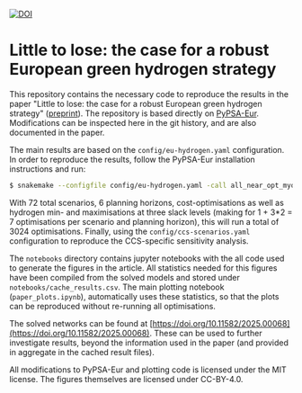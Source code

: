 [![DOI](https://zenodo.org/badge/900660772.svg)](https://doi.org/10.5281/zenodo.15316483)


# Little to lose: the case for a robust European green hydrogen strategy

This repository contains the necessary code to reproduce the results in the paper "Little to lose: the case for a robust European green hydrogen strategy" ([preprint](https://arxiv.org/abs/2412.07464)). The repository is based directly on [PyPSA-Eur](https://github.com/PyPSA/pypsa-eur). Modifications can be inspected here in the git history, and are also documented in the paper.

The main results are based on the `config/eu-hydrogen.yaml` configuration. In order to reproduce the results, follow the PyPSA-Eur installation instructions and run:
```bash
$ snakemake --configfile config/eu-hydrogen.yaml -call all_near_opt_myopic
```
With 72 total scenarios, 6 planning horizons, cost-optimisations as well as hydrogen min- and maximisations at three slack levels (making for 1 + 3*2 = 7 optimisations per scenario and planning horizon), this will run a total of 3024 optimisations.
Finally, using the `config/ccs-scenarios.yaml` configuration to reproduce the CCS-specific sensitivity analysis.

The `notebooks` directory contains jupyter notebooks with the all code used to generate the figures in the article. All statistics needed for this figures have been compiled from the solved models and stored under `notebooks/cache_results.csv`. The main plotting notebook (`paper_plots.ipynb`), automatically uses these statistics, so that the plots can be reproduced without re-running all optimisations.

The solved networks can be found at [https://doi.org/10.11582/2025.00068](https://doi.org/10.11582/2025.00068). These can be used to further investigate results, beyond the information used in the paper (and provided in aggregate in the cached result files).

All modifications to PyPSA-Eur and plotting code is licensed under the MIT license. The figures themselves are licensed under CC-BY-4.0.
